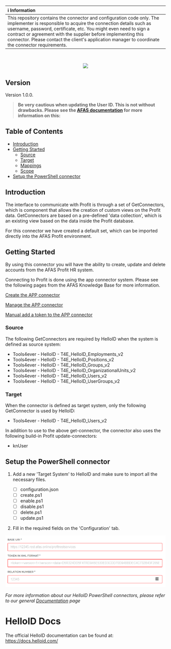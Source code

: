 | :information_source: Information |
|:---------------------------|
| This repository contains the connector and configuration code only. The implementer is responsible to acquire the connection details such as username, password, certificate, etc. You might even need to sign a contract or agreement with the supplier before implementing this connector. Please contact the client's application manager to coordinate the connector requirements.       |
<br />

<p align="center">
  <img src="https://user-images.githubusercontent.com/68013812/94159371-c1928f80-fe83-11ea-9582-1e4504da8282.png">
</p>

<!-- Version -->
## Version
Version 1.0.0.
> __Be very cautious when updating the User ID. This is not without drawbacks.
Please see the [AFAS documentation](https://help.afas.nl/help/NL/SE/App_Auth_Usr_ChCode.htm) for more information on this:__

<!-- TABLE OF CONTENTS -->
## Table of Contents
* [Introduction](#introduction)
* [Getting Started](#getting-started)
  * [Source](#source)
  * [Target](#target)
  * [Mappings](#mappings)
  * [Scope](#scope)
* [Setup the PowerShell connector](#setup-the-powershell-connector)


## Introduction
The interface to communicate with Profit is through a set of GetConnectors, which is component that allows the creation of custom views on the Profit data. GetConnectors are based on a pre-defined 'data collection', which is an existing view based on the data inside the Profit database. 

For this connector we have created a default set, which can be imported directly into the AFAS Profit environment.

<!-- GETTING STARTED -->
## Getting Started

By using this connector you will have the ability to create, update and delete accounts from the AFAS Profit HR system.

Connecting to Profit is done using the app connector system. 
Please see the following pages from the AFAS Knowledge Base for more information.

[Create the APP connector](https://help.afas.nl/help/NL/SE/App_Apps_Custom_Add.htm)

[Manage the APP connector](https://help.afas.nl/help/NL/SE/App_Apps_Custom_Maint.htm)

[Manual add a token to the APP connector](https://help.afas.nl/help/NL/SE/App_Apps_Custom_Tokens_Manual.htm)


### Source

The following GetConnectors are required by HelloID when the system is defined as source system: 

*	Tools4ever - HelloID - T4E_HelloID_Employments_v2
*	Tools4ever - HelloID - T4E_HelloID_Positions_v2
*	Tools4ever - HelloID - T4E_HelloID_Groups_v2
*	Tools4ever - HelloID - T4E_HelloID_OrganizationalUnits_v2
*	Tools4ever - HelloID - T4E_HelloID_Users_v2
*	Tools4ever - HelloID - T4E_HelloID_UserGroups_v2

### Target

When the connector is defined as target system, only the following GetConnector is used by HelloID:

*	Tools4ever - HelloID - T4E_HelloID_Users_v2

In addition to use to the above get-connector, the connector also uses the following build-in Profit update-connectors:

*	knUser

<!-- USAGE EXAMPLES -->
## Setup the PowerShell connector

1. Add a new 'Target System' to HelloID and make sure to import all the necessary files.

    - [ ] configuration.json
    - [ ] create.ps1
    - [ ] enable.ps1
    - [ ] disable.ps1
    - [ ] delete.ps1
    - [ ] update.ps1    

2. Fill in the required fields on the 'Configuration' tab.

![image](./assets/config.png)

_For more information about our HelloID PowerShell connectors, please refer to our general [Documentation](https://docs.helloid.com/hc/en-us/articles/360012558020-How-to-configure-a-custom-PowerShell-target-connector) page_

# HelloID Docs
The official HelloID documentation can be found at: https://docs.helloid.com/
